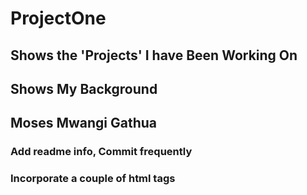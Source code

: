 # ProjectOne
## Shows the 'Projects' I have Been Working On
## Shows My Background
## Moses Mwangi Gathua
### Add readme info, Commit frequently
### Incorporate a couple of html tags
##
